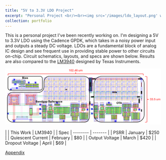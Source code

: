```yaml
---
title: "5V to 3.3V LDO Project"
excerpt: "Personal Project <br/><br><img src='/images/ldo_layout.png' width='50%' height='50%'>"
collection: portfolio
---
```


This is a personal project I've been recently working on. I'm designing a 5V to 3.3V LDO using the Cadence GPDK, which takes in a noisy power input and outputs a steady DC voltage. LDOs are a fundamental block of analog IC design and see frequent use in providing stable power to other circuits on-chip. Circuit schematics, layouts, and specs are shown below. Results are also compared to the [LM3940](https://www.ti.com/lit/ds/symlink/lm3940.pdf?ts=1754872909603) designed by Texas Instruments.

![](/images/ldo_layout_labeled.png)

|                   | This Work    | LM3940  |
| Spec              | --------     | ------- |
| PSRR              | January      | $250    |
| Quiescent Current | February     | $80     |
| Output Voltage    | March        | $420    |
| Dropout Voltage   | April        | $69     |

[Appendix](/portfolio/portfolio-5/appendix)
